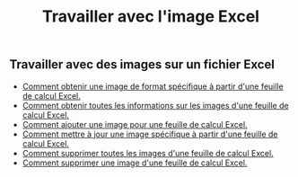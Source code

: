 ﻿---
title: Travailler avec l'image Excel
second_title: Aspose.Cells Cloud Documen
linktitle: Image
type: docs
url: /fr/pictures/
aliases: [/working-with-pictures/]
keywords: Working with picture on an Excel worksheet
description: Comment faire fonctionner les API REST Cloud Aspose.Cells avec une image dans une feuille de calcul Excel ? Le SDK prend en charge différents langages de développement, notamment Android, C#, Go, Java, NodeJS, Perl, PHP, Python, Ruby et Swift.
weight: 100
kwords: Excel, Office Cloud, REST API, Tableur, PDF, CSV, Json, Markdown, Images
---
## Travailler avec des images sur un fichier Excel

- [Comment obtenir une image de format spécifique à partir d'une feuille de calcul Excel.](/cells/fr/pictures/get/)
- [Comment obtenir toutes les informations sur les images d'une feuille de calcul Excel.](/cells/fr/pictures/get-all/)
- [Comment ajouter une image pour une feuille de calcul Excel.](/cells/fr/pictures/add/)
- [Comment mettre à jour une image spécifique à partir d'une feuille de calcul Excel.](/cells/fr/pictures/update/)
- [Comment supprimer toutes les images d'une feuille de calcul Excel.](/cells/fr/pictures/clear/)
- [Comment supprimer une image d'une feuille de calcul Excel.](/cells/fr/pictures/delete/)
